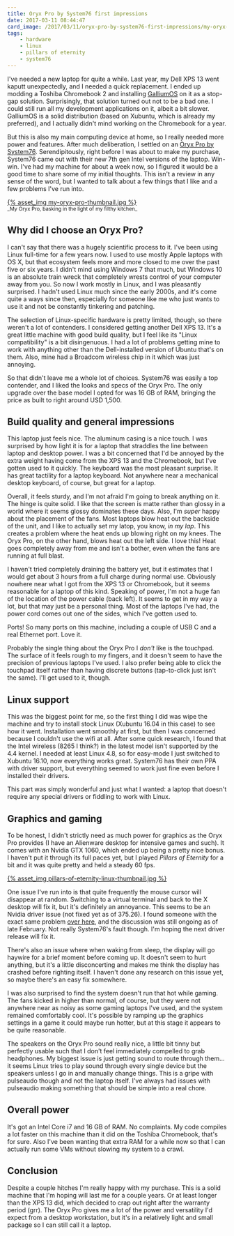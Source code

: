 ```yaml
---
title: Oryx Pro by System76 first impressions
date: 2017-03-11 08:44:47
card_image: /2017/03/11/oryx-pro-by-system76-first-impressions/my-oryx-pro-thumbnail.jpg
tags:
    - hardware
    - linux
    - pillars of eternity
    - system76
---
```

I've needed a new laptop for quite a while. Last year, my Dell XPS 13 went kaputt unexpectedly, and I needed a quick replacement. I ended up modding a Toshiba Chromebook 2 and installing [GalliumOS](https://galliumos.org/) on it as a stop-gap solution. Surprisingly, that solution turned out not to be a bad one. I could still run all my development applications on it, albeit a bit slower. GalliumOS is a solid distribution (based on Xubuntu, which is already my preferred), and I actually didn't mind working on the Chromebook for a year.

But this is also my main computing device at home, so I really needed more power and features. After much deliberation, I settled on an [Oryx Pro by System76](https://system76.com/laptops/oryx). Serendipitously, right before I was about to make my purchase, System76 came out with their new 7th gen Intel versions of the laptop. Win-win. I've had my machine for about a week now, so I figured it would be a good time to share some of my initial thoughts. This isn't a review in any sense of the word, but I wanted to talk about a few things that I like and a few problems I've run into.

<p><a href="{% asset_path my-oryx-pro.jpg %}" class="fancybox">{% asset_img my-oryx-pro-thumbnail.jpg %}</a><br><small>_My Oryx Pro, basking in the light of my filthy kitchen_</small></p>

<!--more-->

## Why did I choose an Oryx Pro?
I can't say that there was a hugely scientific process to it. I've been using Linux full-time for a few years now. I used to use mostly Apple laptops with OS X, but that ecosystem feels more and more closed to me over the past five or six years. I didn't mind using Windows 7 that much, but Windows 10 is an absolute train wreck that completely wrests control of your computer away from you. So now I work mostly in Linux, and I was pleasantly surprised. I hadn't used Linux much since the early 2000s, and it's come quite a ways since then, especially for someone like me who just wants to use it and not be constantly tinkering and patching.

The selection of Linux-specific hardware is pretty limited, though, so there weren't a lot of contenders. I considered getting another Dell XPS 13. It's a great little machine with good build quality, but I feel like its "Linux compatibility" is a bit disingenuous. I had a lot of problems getting mine to work with anything other than the Dell-installed version of Ubuntu that's on them. Also, mine had a Broadcom wireless chip in it which was just annoying.

So that didn't leave me a whole lot of choices. System76 was easily a top contender, and I liked the looks and specs of the Oryx Pro. The only upgrade over the base model I opted for was 16 GB of RAM, bringing the price as built to right around USD 1,500.

## Build quality and general impressions
This laptop just feels nice. The aluminum casing is a nice touch. I was surprised by how light it is for a laptop that straddles the line between laptop and desktop power. I was a bit concerned that I'd be annoyed by the extra weight having come from the XPS 13 and the Chromebook, but I've gotten used to it quickly. The keyboard was the most pleasant surprise. It has great tactility for a laptop keyboard. Not anywhere near a mechanical desktop keyboard, of course, but great for a laptop.

Overall, it feels sturdy, and I'm not afraid I'm going to break anything on it. The hinge is quite solid. I like that the screen is matte rather than glossy in a world where it seems glossy dominates these days. Also, I'm _super_ happy about the placement of the fans. Most laptops blow heat out the backside of the unit, and I like to actually set my latop, you know, _in my lap_. This creates a problem where the heat ends up blowing right on my knees. The Oryx Pro, on the other hand, blows heat out the left side. I love this! Heat goes completely away from me and isn't a bother, even when the fans are running at full blast.

I haven't tried completely draining the battery yet, but it estimates that I would get about 3 hours from a full charge during normal use. Obviously nowhere near what I got from the XPS 13 or Chromebook, but it seems reasonable for a laptop of this kind. Speaking of power, I'm not a huge fan of the location of the power cable (back left). It seems to get in my way a lot, but that may just be a personal thing. Most of the laptops I've had, the power cord comes out one of the sides, which I've gotten used to.

Ports! So many ports on this machine, including a couple of USB C and a real Ethernet port. Love it.

Probably the single thing about the Oryx Pro I _don't_ like is the touchpad. The surface of it feels rough to my fingers, and it doesn't seem to have the precision of previous laptops I've used. I also prefer being able to click the touchpad itself rather than having discrete buttons (tap-to-click just isn't the same). I'll get used to it, though.

## Linux support
This was the biggest point for me, so the first thing I did was wipe the machine and try to install stock Linux (Xubuntu 16.04 in this case) to see how it went. Installation went smoothly at first, but then I was concerned because I couldn't use the wifi at all. After some quick research, I found that the Intel wireless (8265 I think?) in the latest model isn't supported by the 4.4 kernel. I needed at least Linux 4.8, so for easy-mode I just switched to Xubuntu 16.10, now everything works great. System76 has their own PPA with driver support, but everything seemed to work just fine even before I installed their drivers.

This part was simply wonderful and just what I wanted: a laptop that doesn't require any special drivers or fiddling to work with Linux.

## Graphics and gaming
To be honest, I didn't strictly need as much power for graphics as the Oryx Pro provides (I have an Alienware desktop for intensive games and such). It comes with an Nvidia GTX 1060, which ended up being a pretty nice bonus. I haven't put it through its full paces yet, but I played _Pillars of Eternity_ for a bit and it was quite pretty and held a steady 60 fps.

<p><a href="{% asset_path pillars-of-eternity-linux.jpg %}" class="fancybox">{% asset_img pillars-of-eternity-linux-thumbnail.jpg %}</a></p>

One issue I've run into is that quite frequently the mouse cursor will disappear at random. Switching to a virtual terminal and back to the X desktop will fix it, but it's definitely an annoyance. This seems to be an Nvidia driver issue (not fixed yet as of 375.26). I found someone with the exact same problem [over here](https://devtalk.nvidia.com/default/topic/979687/linux/arch-linux-on-nvidia-375-20-3-driver-mouse-disappears-virtual-consoles-blank-/), and the discussion was still ongoing as of late February. Not really System76's fault though. I'm hoping the next driver release will fix it.

There's also an issue where when waking from sleep, the display will go haywire for a brief moment before coming up. It doesn't seem to hurt anything, but it's a little disconcerting and makes me think the display has crashed before righting itself. I haven't done any research on this issue yet, so maybe there's an easy fix somewhere.

I was also surprised to find the system doesn't run that hot while gaming. The fans kicked in higher than normal, of course, but they were not anywhere near as noisy as some gaming laptops I've used, and the system remained comfortably cool. It's possible by ramping up the graphics settings in a game it could maybe run hotter, but at this stage it appears to be quite reasonable.

The speakers on the Oryx Pro sound really nice, a little bit tinny but perfectly usable such that I don't feel immediately compelled to grab headphones. My biggest issue is just getting sound to route through them... it seems Linux tries to play sound through every single device but the speakers unless I go in and manually change things. This is a gripe with pulseaudo though and not the laptop itself. I've always had issues with pulseaudio making something that should be simple into a real chore.

## Overall power
It's got an Intel Core i7 and 16 GB of RAM. No complaints. My code compiles a lot faster on this machine than it did on the Toshiba Chromebook, that's for sure. Also I've been wanting that extra RAM for a while now so that I can actually run some VMs without slowing my system to a crawl.

## Conclusion
Despite a couple hitches I'm really happy with my purchase. This is a solid machine that I'm hoping will last me for a couple years. Or at least longer than the XPS 13 did, which decided to crap out right after the warranty period (grr). The Oryx Pro gives me a lot of the power and versatility I'd expect from a desktop workstation, but it's in a relatively light and small package so I can still call it a laptop.